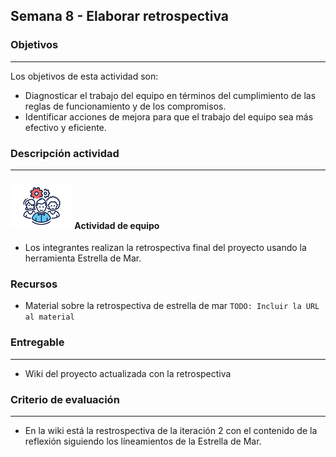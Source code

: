 ## Semana 8 - Elaborar retrospectiva

### Objetivos

---

Los objetivos de esta actividad son:

- Diagnosticar el trabajo del equipo en términos del cumplimiento de las reglas de funcionamiento y de los compromisos.
- Identificar acciones de mejora para que el trabajo del equipo sea más efectivo y eficiente.

### Descripción actividad

---

#### ![](./../../assets/images/grupo.png) Actividad de equipo

- Los integrantes realizan la retrospectiva final del proyecto usando la herramienta Estrella de Mar.

### Recursos

- Material sobre la retrospectiva de estrella de mar `TODO: Incluir la URL al material`

### Entregable

---

- Wiki del proyecto actualizada con la retrospectiva

### Criterio de evaluación

---

- En la wiki está la restrospectiva de la iteración 2 con el contenido de la reflexión siguiendo los líneamientos de la Estrella de Mar.
